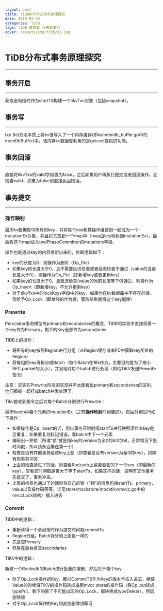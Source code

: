 ```yaml
---
layout: post
title: TiDB的分布式事务原理探究
date: 2019-05-09
categories: TiDB
tags: TiDB 数据库 分布式事务
cover: /assets/img/tidb/db.jpg
---
```




# TiDB分布式事务原理探究

---





## 事务开启

---



获取全局授时作为startTS构建一个tikvTxn对象（包括snapshot）。



## 事务写

---



txn.Set方法本质上将kv值写入了一个内存缓存(即kv/memdb_buffer.go中的memDbBuffer)中。该内存kv数据库利用的是golevel提供的功能。



## 事务回滚

---



直接将tikvTxn的valid字段置为false，之后如果用户再执行提交或者回滚操作，会检查valid，如果为false则直接返回错误。



## 事务提交

---



### 操作映射



遍历kv数据库中所有的key，并将每个key和其操作组装到一起成为一个mutationEx对象，并且将其放到一个map中（map由key映射到mutationEx），最后将这个map放入twoPhaseCommitter的mutations字段。



操作也是通过key的内容推断出来的，推断逻辑如下：

- key的长度为0，则操作为删除（Op_Del）
- 如果key的长度大于0，且不需要延迟检查或者延迟检查不通过（value的当前长度大于0），则操作为Op_Put（即新增key或者更新key）
- 如果key的长度大于0，且延迟检查(value的当前长度等于0)通过，则操作为Op_Insert（即新增key，不允许更新key）
- 对于tikvTxn中的lockKeys字段中的key，如果他在kv数据库中不存在的话，则给予Op_Lock（即单纯的作为锁，事务结束就将这个key删除）



### Prewrite



Percolator事务模型有primary和secondaries的概念，TiDB的实现中直接将第一个key作为Primary，剩下的Key全部作为secondaries



TiDB上的操作：



- 将所有的key按照Region进行分组（从Region缓存或者PD中获取key所处的Region）
- 将每组的key再拆分成Batch（每个Batch在16k作为，主要目的是为了缩小RPC packet的大小），并发地对每个batch进行处理（即给TiKV发送Prewrite指令）



注意：其实在Prewrite阶段的实现并不太能看出primary和secondaries的区别，他们都被一起打成batch并发处理了。



Tikv接收到指令之后对每个Batch分别进行Prewrite：



遍历batch中每个元素的mutationEx（之前**操作映射**时组装的），然后分别进行如下操作：

- 如果操作是Op_Insert的话，则以事务开始时间startTs进行快照读检查key是否重复，如果重复则标记错误，看batch中下一个元素
- 编码出一把锁（所谓“锁”就是指key的version为全0的64位bit，正常情况下是时间戳，所以锁永远排在第一个）
- 检查是否有其他事务给该key上锁（即查看是否有version为全0的key），如果有则事务冲突
- 上面的检查通过了的话，则查看Rocksdb上紧接着锁的下一个key（即最新的key），查看其时间戳是否大于等于startTs，如果这样的话，说明有其他事务先提交了，事务冲突。
- 上面的检查也通过了的话则将自己的锁（"锁"的信息包括startTs，primary，value以及操作码等等，详见store/mockstore/mocktikv/mvcc.go中的mvccLock结构）插入进去



### Commit



TiDB中的逻辑：



- 重新获得一个全局授时作为提交时间戳commitTs
- Region分组，Batch拆分和上面是一样的
- 先提交Primary
- 然后在后台提交secondaries



TiKV中的逻辑：



新建一个Rocksdb的Batch进行批量的增删，然后对于每个key

- 除了Op_Lock操作的Key，都以CommitTS作为Key的版本号插入进去，组装Value的时候将TiKV的操作码转成底层mvcc store的操作码（将Op_put转成typePut，剩下的除了不可能出现的Op_Lock，都转换成typeDelete），然后删除锁
- 对于Op_Lock操作的Key则直接删除锁即可



